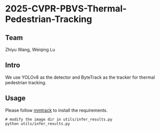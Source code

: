 # 2025-CVPR-PBVS-Thermal-Pedestrian-Tracking

## Team

Zhiyu Wang, Weiqing Lu

## Intro

We use YOLOv8 as the detector and ByteTrack as the tracker for thermal pedestrian tracking.

## Usage

Please follow [mmtrack](https://github.com/open-mmlab/mmtracking/blob/master/docs/en/install.md) to install the requirements.

```
# modify the image dir in utils/infer_results.py
python utils/infer_results.py
```

